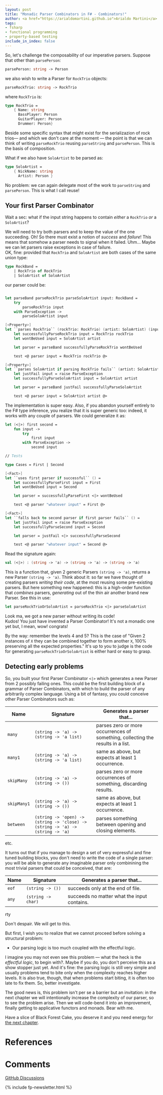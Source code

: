 ```yaml
---
layout: post
title: "Monadic Parser Combinators in F# - Combinators!"
author: <a href="https://arialdomartini.github.io">Arialdo Martini</a>
tags:
- fsharp
- functional programming
- property-based testing
include_in_index: false
---
```

So, let's challenge the composability of our imperative parsers.
Suppose that other than `parsePerson`:

```fsharp
parsePerson: string -> Person
```

we also wish to write a Parser for `RockTrio` objects:

```fsharp
parseRockTrio: string -> RockTrio
```

where `RockTrio` is:

```fsharp
type RockTrio =
    { Name: string
      BassPlayer: Person
      GuitarPlayer: Person
      Drummer: Person}
```

Beside some specific syntax that might exist for the serializazion of
rock trios&mdash; and which we don't care at the moment &mdash; the
point is that we can think of writing `parseRockTrio` reusing
`parseString` and `parsePerson`. This is the basis of composition.

What if we also have `SoloArtist` to be parsed as:

```fsharp
type SoloArtist =
    { NickName: string
      Artist: Person }
```

No problem: we can again delegate most of the work to `parseString`
and `parsePerson`. This is what I call reuse!

## Your first Parser Combinator
Wait a sec: what if the input string happens to contain *either* a
`RockTrio` *or* a `SoloArtist`?

We will need to try both parsers and to keep the value of the one
succeeding. Oh! So there must exist a notion of *success* and
*failure*! This means that somehow a parser needs to signal when it
failed. Uhm...  Maybe we can let parsers raise exceptions in case of
failure.  
OK, fine: provided that `RockTrio` and `SoloArtist` are both cases of
the same union type:

```fsharp
type RockBand =
    | RockTrio of RockTrio
    | SoloArtist of SoloArtist
``` 

our parser could be:

```fsharp

let parseBand parseRockTrio parseSoloArtist input: RockBand =
    try
        parseRockTrio input
    with ParseException ->
        parseSoloArtist input

[<Property>]
let ``parses RockTrio`` (rockTrio: RockTrio) (artist: SoloArtist) (input: string) =
    let successfullyParseRockTrio input = RockTrio rockTrio
    let wontBeUsed input = SoloArtist artist

    let parser = parseBand successfullyParseRockTrio wontBeUsed

    test <@ parser input = RockTrio rockTrio @>

[<Property>]
let ``parses SoloArtist if parsing RockTrio fails`` (artist: SoloArtist) (input: string) =
    let justFail input = raise ParseException
    let successfullyParseSoloArtist input = SoloArtist artist

    let parser = parseBand justFail successfullyParseSoloArtist

    test <@ parser input = SoloArtist artist @>
```

The implementation is super easy. Also, if you abandon yourself
entirely to the F# type inference, you realize that it is super
generic too: indeed, it works with any couple of parsers. We could
generalize it as:

```fsharp
let (<|>) first second =
    fun input ->
        try
            first input
        with ParseException ->
            second input

// Tests

type Cases = First | Second

[<Fact>]
let ``uses first parser if successful`` () =
    let successfullyParseFirst input = First
    let wontBeUsed input = Second

    let parser = successfullyParseFirst <|> wontBeUsed

    test <@ parser "whatever input" = First @>

[<Fact>]
let ``falls back to second parser if first parser fails`` () =
    let justFail input = raise ParseException
    let successfullyParseSecond input = Second

    let parser = justFail <|> successfullyParseSecond

    test <@ parser "whatever input" = Second @>
```

Read the signature again:

```fsharp
val (<|>) : (string -> 'a) -> (string -> 'a) -> (string -> 'a)
```


This is a function that, given 2 generic Parsers `(string -> 'a)`,
returns a new Parser `(string -> 'a)`. Think about it: so far we have
thought of creating parsers *writing their code*, at the most reusing
some pre-existing parsers. But here something new happened: this is a
high-order function that *combines* parsers, *generating* out of the
thin air another brand new Parser. See this in use:

```fsharp
let parseRockTrioOrSoloArtist = parseRockTrio <|> parseSoloArtist
```

Look ma, we got a new parser without writing its code!  
Kudos! You just have invented a Parser Combinator! It's not a monadic
one yet but, I mean, wow! congrats!

By the way: remember the levels 4 and 5? This is the case of "Given 2
instances of `X` they can be combined together to form another `X`,
100% preserving all the expected properties." It's up to you to judge
is the code for generating `parseRockTrioOrSoloArtist` is either hard
or easy to grasp.


## Detecting early problems
So, you built your first Parser Combinator `<|>` which generates a new
Parser from 2 possibly failing ones. This could be the first building
block of a grammar of Parser Combinators, with which to build the
parser of any arbitrarily complex language. Using a bit of fantasy,
you could conceive other Parser Combinators such as:

| Name        | Signature                                                                     | Generates a parser that...                                                      |
|-------------|-------------------------------------------------------------------------------|---------------------------------------------------------------------------------|
| `many`      | `(string -> 'a) -> (string -> 'a list)`                                       | parses zero or more occurrences of something, collecting the results in a list. |
| `many1`     | `(string -> 'a) -> (string -> 'a list)`                                       | same as above, but expects at least 1 occurrence.                                |
| `skipMany`  | `(string -> 'a) -> (string -> ())`                                            | parses zero or more occurrences of something, discarding results.               |
| `skipMany1` | `(string -> 'a) -> (string -> ())`                                            | same as above, but expects at least 1 occurrence.                                |
| `between`   | `(string -> 'open) -> (string -> 'close) -> (string -> 'a) -> (string -> 'a)` | parses something between opening and closing elements.                          |

etc.


It turns out that if you manage to design a set of very expressful and
fine tuned building blocks, you don't need to write the code of a
single parser: you will be able to generate any imaginable parser only
combinining the most trivial parsers that could be conceived, that
are:

| Name        | Signature                                                                     | Generates a parser that...                                                      |
|-------------|-------------------------------------------------------------------------------|---------------------------------------------------------------------------------|
| `eof`       | `(string -> ())`                                                              | succeeds only at the end of file.                                               |
| `any`       | `(string -> char)`                                                            | succeeds no matter what the input contains.                                               |
rty

Don't despair. We will get to this.

But first, I wish you to realize that we cannot proceed before solving
a structural problem:

- Our parsing logic is too much coupled with the effectful logic.

I imagine you may not even see this problem &mdash; what the heck is
the *effectful logic*, to begin with?. Maybe if you do, you don't
perceive this as a show stopper just yet. And it's fine: the parsing
logic is still very simple and usually problems tend to bite only when
the complexity reaches higher levels. It is also true, though, that
when problems start biting, it is often too late to fix them. So,
better investigate.

The good news is, this problem isn't per se a barrier but an
invitation: in the next chapter we will intentionally increase the
complexity of our parser, so to see the problem arise. Then we will
code-bend it into an improvement, finally getting to applicative
functors and monads. Bear with me.

Have a slice of Black Forest Cake, you deserve it and you need energy
for [the next chapter](monadic-parser-combinators-4).

# References


# Comments
[GitHub Discussions](https://github.com/arialdomartini/arialdomartini.github.io/discussions/33)



{% include fp-newsletter.html %}
